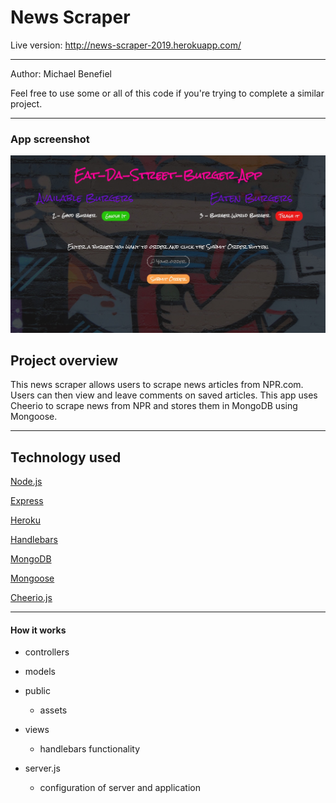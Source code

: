 <h1>News Scraper</h1>

Live version: http://news-scraper-2019.herokuapp.com/
<hr></hr>

Author: Michael Benefiel

Feel free to use some or all of this code if you're trying to complete a similar project.
<hr></hr>

<h3> App screenshot </h3>

![alt text](https://raw.githubusercontent.com/mjbenefiel/burger/master/public/assets/img/demo.jpg "News Scraper")

<h2> Project overview</h2>
This news scraper allows users to scrape news articles from NPR.com. Users can then view and leave comments on saved articles. This app uses Cheerio to scrape news from NPR and stores them in MongoDB using Mongoose. 

<hr></hr>

<h2>Technology used</h2>

[Node.js](https://nodejs.org/en/)

[Express](https://expressjs.com/)

[Heroku](https://heroku.com/)

[Handlebars](https://handlebarsjs.com/)

[MongoDB](https://www.mongodb.com/)

[Mongoose](https://mongoosejs.com/)

[Cheerio.js](https://cheerio.js.org/)

<hr></hr>

<h4>How it works</h4>

- controllers
    
  
- models
      
- public
    - assets
        
- views
    - handlebars functionality

- server.js
    - configuration of server and application
